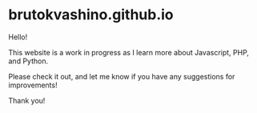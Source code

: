 # brutokvashino.github.io

Hello! 

This website is a work in progress as I learn more about Javascript, PHP, and Python.

Please check it out, and let me know if you have any suggestions for improvements!

Thank you!
